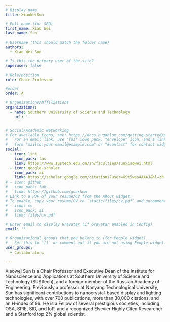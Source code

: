 ```yaml
---
# Display name
title: XiaoWeiSun 

# Full name (for SEO)
first_name: Xiao Wei
last_name: Sun

# Username (this should match the folder name)
authors:
  - Xiao Wei Sun

# Is this the primary user of the site?
superuser: false

# Role/position
role: Chair Professor 

#order
order: A

# Organizations/Affiliations
organizations:
  - name: Southern University of Science and Technology
    url: ''


# Social/Academic Networking
# For available icons, see: https://docs.hugoblox.com/getting-started/page-builder/#icons
#   For an email link, use "fas" icon pack, "envelope" icon, and a link in the
#   form "mailto:your-email@example.com" or "#contact" for contact widget.
social:
  - icon: link
    icon_pack: fas
    link: https://www.sustech.edu.cn/zh/faculties/sunxiaowei.html
  - icon: google-scholar
    icon_pack: ai
    link: https://scholar.google.com/citations?user=XSt5wesAAAAJ&hl=zh-CN
# - icon: github
#   icon_pack: fab
#   link: https://github.com/gcushen
# Link to a PDF of your resume/CV from the About widget.
# To enable, copy your resume/CV to `static/files/cv.pdf` and uncomment the lines below.
# - icon: cv
#   icon_pack: ai
#   link: files/cv.pdf

# Enter email to display Gravatar (if Gravatar enabled in Config)
email: ''

# Organizational groups that you belong to (for People widget)
#   Set this to `[]` or comment out if you are not using People widget.
user_groups:
  - Collaborators

---
```


Xiaowei Sun is a Chair Professor and Executive Dean of the Institute for Nanoscience and Applications at Southern University of Science and Technology (SUSTech), and a foreign member of the Russian Academy of Engineering. Previously a professor at Nanyang Technological University, Sun has significant contributions to nanocrystal-based display and lighting technologies, with over 700 publications, more than 30,000 citations, and an H-index of 96. He is a Fellow of several prestigious societies, including OSA, SPIE, SID, and IoP, and a recognized Elsevier Highly Cited Researcher and a Stanford top 2% global scientist.
